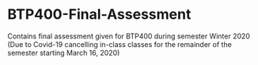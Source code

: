 # BTP400-Final-Assessment
Contains final assessment given for BTP400 during semester Winter 2020 (Due to Covid-19 cancelling in-class classes for the remainder of the semester starting March 16, 2020)
